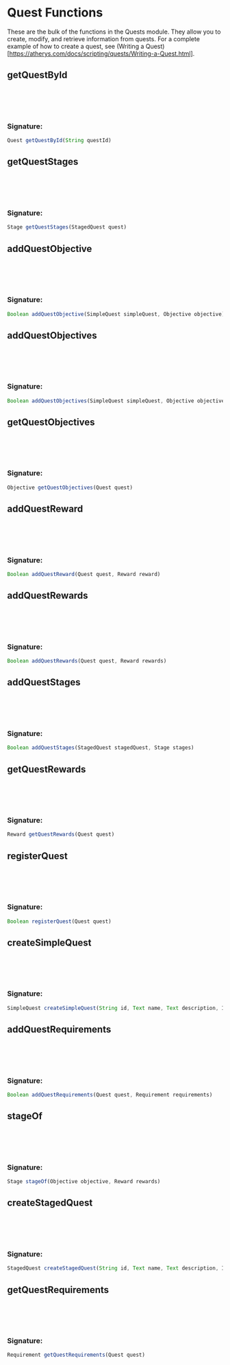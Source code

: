 # Quest Functions
 These are the bulk of the functions in the Quests module. They allow you to create, modify, and retrieve information
 from quests. For a complete example of how to create a quest, see (Writing a Quest)[https://atherys.com/docs/scripting/quests/Writing-a-Quest.html].

## getQuestById

<h3 style="padding-top: 4.6rem"> Signature: </h4>

```js
Quest getQuestById(String questId)
```

## getQuestStages

<h3 style="padding-top: 4.6rem"> Signature: </h4>

```js
Stage getQuestStages(StagedQuest quest)
```

## addQuestObjective

<h3 style="padding-top: 4.6rem"> Signature: </h4>

```js
Boolean addQuestObjective(SimpleQuest simpleQuest, Objective objective)
```

## addQuestObjectives

<h3 style="padding-top: 4.6rem"> Signature: </h4>

```js
Boolean addQuestObjectives(SimpleQuest simpleQuest, Objective objectives)
```

## getQuestObjectives

<h3 style="padding-top: 4.6rem"> Signature: </h4>

```js
Objective getQuestObjectives(Quest quest)
```

## addQuestReward

<h3 style="padding-top: 4.6rem"> Signature: </h4>

```js
Boolean addQuestReward(Quest quest, Reward reward)
```

## addQuestRewards

<h3 style="padding-top: 4.6rem"> Signature: </h4>

```js
Boolean addQuestRewards(Quest quest, Reward rewards)
```

## addQuestStages

<h3 style="padding-top: 4.6rem"> Signature: </h4>

```js
Boolean addQuestStages(StagedQuest stagedQuest, Stage stages)
```

## getQuestRewards

<h3 style="padding-top: 4.6rem"> Signature: </h4>

```js
Reward getQuestRewards(Quest quest)
```

## registerQuest

<h3 style="padding-top: 4.6rem"> Signature: </h4>

```js
Boolean registerQuest(Quest quest)
```

## createSimpleQuest

<h3 style="padding-top: 4.6rem"> Signature: </h4>

```js
SimpleQuest createSimpleQuest(String id, Text name, Text description, Integer version)
```

## addQuestRequirements

<h3 style="padding-top: 4.6rem"> Signature: </h4>

```js
Boolean addQuestRequirements(Quest quest, Requirement requirements)
```

## stageOf

<h3 style="padding-top: 4.6rem"> Signature: </h4>

```js
Stage stageOf(Objective objective, Reward rewards)
```

## createStagedQuest

<h3 style="padding-top: 4.6rem"> Signature: </h4>

```js
StagedQuest createStagedQuest(String id, Text name, Text description, Integer version)
```

## getQuestRequirements

<h3 style="padding-top: 4.6rem"> Signature: </h4>

```js
Requirement getQuestRequirements(Quest quest)
```

